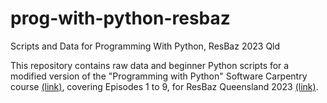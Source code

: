 # prog-with-python-resbaz
Scripts and Data for Programming With Python, ResBaz 2023 Qld

This repository contains raw data and beginner Python scripts
for a modified version of the "Programming with Python"
Software Carpentry course [(link)](https://swcarpentry.github.io/python-novice-inflammation/index.html),
covering Episodes 1 to 9, for ResBaz Queensland 2023
[(link)](https://resbaz.github.io/resbaz2023qld/).
